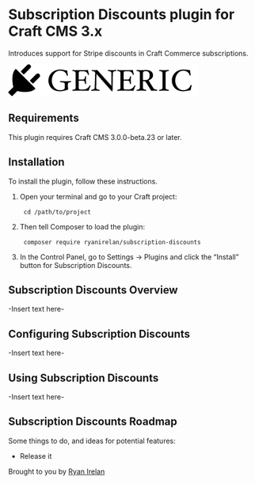 # Subscription Discounts plugin for Craft CMS 3.x

Introduces support for Stripe discounts in Craft Commerce subscriptions.

![Screenshot](resources/img/plugin-logo.png)

## Requirements

This plugin requires Craft CMS 3.0.0-beta.23 or later.

## Installation

To install the plugin, follow these instructions.

1. Open your terminal and go to your Craft project:

        cd /path/to/project

2. Then tell Composer to load the plugin:

        composer require ryanirelan/subscription-discounts

3. In the Control Panel, go to Settings → Plugins and click the “Install” button for Subscription Discounts.

## Subscription Discounts Overview

-Insert text here-

## Configuring Subscription Discounts

-Insert text here-

## Using Subscription Discounts

-Insert text here-

## Subscription Discounts Roadmap

Some things to do, and ideas for potential features:

* Release it

Brought to you by [Ryan Irelan](https://craftquest.io)
